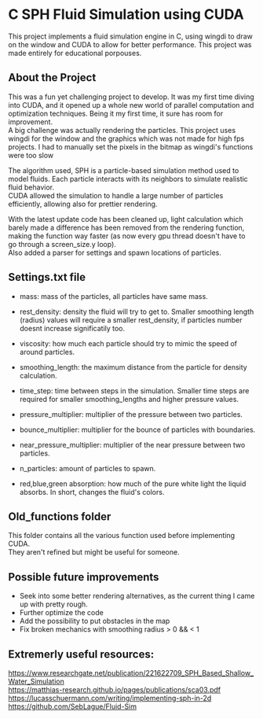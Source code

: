 # C SPH Fluid Simulation using CUDA

This project implements a fluid simulation engine in C, using wingdi to draw on the window and CUDA to allow for better performance.
This project was made entirely for educational porpouses.  

## About the Project  

This was a fun yet challenging project to develop. It was my first time diving into CUDA, and it opened up a whole new world of parallel computation and optimization techniques. Being it my first time, it sure has room for improvement.  
A big challenge was actually rendering the particles. This project uses wingdi for the window and the graphics which was not made for high fps projects. I had to manually set the pixels in the bitmap as wingdi's functions were too slow  

The algorithm used, SPH is a particle-based simulation method used to model fluids. Each particle interacts with its neighbors to simulate realistic fluid behavior.  
CUDA allowed the simulation to handle a large number of particles efficiently, allowing also for prettier rendering.  

With the latest update code has been cleaned up, light calculation which barely made a difference has been removed from the rendering function, making the function way faster (as now every gpu thread doesn't have to go through a screen_size.y loop).  
Also added a parser for settings and spawn locations of particles.

## Settings.txt file

- mass: mass of the particles, all particles have same mass.
- rest_density: density the fluid will try to get to. Smaller smoothing length (radius) values will require a smaller rest_density, if particles number doesnt increase significatily too.
- viscosity: how much each particle should try to mimic the speed of around particles.
- smoothing_length: the maximum distance from the particle for density calculation.
- time_step: time between steps in the simulation. Smaller time steps are required for smaller smoothing_lengths and higher pressure values.
- pressure_multiplier: multiplier of the pressure between two particles.
- bounce_multiplier: multiplier for the bounce of particles with boundaries.
- near_pressure_multiplier: multiplier of the near pressure between two particles.
- n_particles: amount of particles to spawn.

- red,blue,green absorption: how much of the pure white light the liquid absorbs. In short, changes the fluid's colors.

## Old_functions folder

This folder contains all the various function used before implementing CUDA.  
They aren't refined but might be useful for someone.  

## Possible future improvements

- Seek into some better rendering alternatives, as the current thing I came up with pretty rough.  
- Further optimize the code  
- Add the possibility to put obstacles in the map  
- Fix broken mechanics with smoothing radius > 0 && < 1  

## Extremerly useful resources:
https://www.researchgate.net/publication/221622709_SPH_Based_Shallow_Water_Simulation  
https://matthias-research.github.io/pages/publications/sca03.pdf  
https://lucasschuermann.com/writing/implementing-sph-in-2d  
https://github.com/SebLague/Fluid-Sim  

